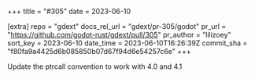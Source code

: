 +++
title = "#305"
date = 2023-06-10

[extra]
repo = "gdext"
docs_rel_url = "gdext/pr-305/godot"
pr_url = "https://github.com/godot-rust/gdext/pull/305"
pr_author = "lilizoey"
sort_key = 2023-06-10
date_time = 2023-06-10T16:26:39Z
commit_sha = "f80fa9a4425d6b085850b07d67f94d6e54257c6e"
+++

Update the ptrcall convention to work with 4.0 and 4.1
